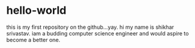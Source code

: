 # hello-world
this is my first repository on the github...yay.
hi my name is shikhar srivastav. iam a budding computer science engineer and would aspire to become a better one.
